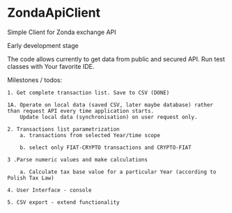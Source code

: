 # ZondaApiClient
Simple Client for Zonda exchange API

Early development stage

The code allows currently to get data from public and secured API. Run test classes with Your favorite IDE.

Milestones / todos:

    1. Get complete transaction list. Save to CSV (DONE)

    1A. Operate on local data (saved CSV, later maybe database) rather than request API every time application starts.
        Update local data (synchronisation) on user request only.

    2. Transactions list parametrization
        a. transactions from selected Year/time scope 

        b. select only FIAT-CRYPTO transactions and CRYPTO-FIAT
 
    3 .Parse numeric values and make calculations

        a. Calculate tax base value for a particular Year (according to Polish Tax Law)
 
    4. User Interface - console

    5. CSV export - extend functionality